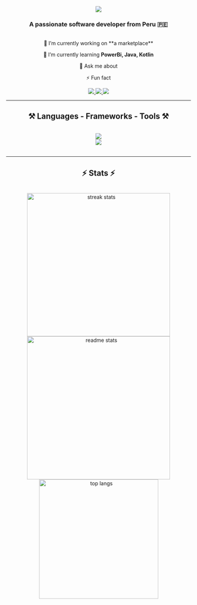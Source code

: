 <h1 align="center">
    <img src="https://readme-typing-svg.herokuapp.com/?font=Righteous&size=35&center=true&vCenter=true&width=500&height=70&duration=4000&lines=Hi+There!+👋;+I'm+Brayan+Cespedes!;" />
</h1>

<h3 align="center">
  A passionate software developer from Peru 🇵🇪
</h3>

<br>

<div align="center">
 🔭 I’m currently working on **a marketplace**
 
 🌱 I’m currently learning **PowerBi, Java, Kotlin**
 
 💬 Ask me about 
 
⚡ Fun fact 
</div>

<div align="center">
    <a href="mailto:bryancespedes1706@gmail.com">
        <img src="https://img.shields.io/badge/Gmail-333333?style=for-the-badge&logo=gmail&logoColor=red" />
    </a>
    <a href="www.linkedin.com/in/brayan-cespedes-184801185" target="_blank">
        <img src="https://img.shields.io/badge/LinkedIn-0077B5?style=for-the-badge&logo=linkedin&logoColor=white" target="_blank" />
    </a>
    <a href="https://krlozces.github.io" target="_blank">
        <img src="https://img.shields.io/badge/Portfolio-FF5722?style=for-the-badge&logo=todoist&logoColor=white" target="_blank" />
    </a>
</div>

<hr />

<h2 align="center">
    ⚒️ Languages - Frameworks - Tools ⚒️
</h2>
<br/>
<div align="center">
    <a href="https://skillicons.dev">
        <img src="https://skillicons.dev/icons?i=nodejs,github,python,javascript,express,mongodb,java,laravel" /><br/>
        <img src="https://skillicons.dev/icons?i=react,r,bootstrap,tailwindcss,mysql,html,css,vscode,figma,git" />
    </a>
</div>
<br/>
<hr/>
<h2 align="center">⚡ Stats ⚡</h2>
<br/>
<div align=center>
  <img width=390 src="https://github-readme-streak-stats-salesp07.vercel.app/?user=salesp07&count_private=true&theme=react&border_radius=10" alt="streak stats"/>
  <img width=390 src="https://github-readme-stats-Krlozces.vercel.app/api?username=salesp07&count_private=true&show_icons=true&theme=react&rank_icon=github&border_radius=10" alt="readme stats" />
  <br/>
  <img width=325 align="center" src="https://github-readme-stats-Krlozces.vercel.app/api/top-langs/?username=salesp07&hide=HTML&langs_count=8&layout=compact&theme=react&border_radius=10&size_weight=0.5&count_weight=0.5&exclude_repo=github-readme-stats" alt="top langs" />
</div>

<br/><br/>
